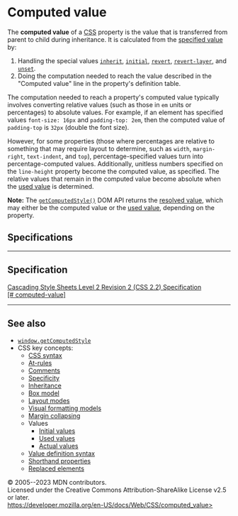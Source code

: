 Computed value
==============

The **computed value** of a
[CSS](https://developer.mozilla.org/en-US/docs/Web/CSS) property is the
value that is transferred from parent to child during inheritance. It is
calculated from the [specified value](specified_value.md) by:

1. Handling the special values [`inherit`](inherit.md),
    [`initial`](initial.md), [`revert`](revert.md),
    [`revert-layer`](revert-layer.md), and [`unset`](unset.md).
2. Doing the computation needed to reach the value described in the
    \"Computed value\" line in the property\'s definition table.

The computation needed to reach a property\'s computed value typically
involves converting relative values (such as those in `em` units or
percentages) to absolute values. For example, if an element has
specified values `font-size: 16px` and `padding-top: 2em`, then the
computed value of `padding-top` is `32px` (double the font size).

However, for some properties (those where percentages are relative to
something that may require layout to determine, such as `width`,
`margin-right`, `text-indent`, and `top`), percentage-specified values
turn into percentage-computed values. Additionally, unitless numbers
specified on the `line-height` property become the computed value, as
specified. The relative values that remain in the computed value become
absolute when the [used value](used_value.md) is determined.

**Note:** The
[`getComputedStyle()`](https://developer.mozilla.org/en-US/docs/Web/API/Window/getComputedStyle)
DOM API returns the [resolved value](resolved_value.md), which may either
be the computed value or the [used value](used_value.md), depending on the
property.

Specifications
--------------

  -----------------------------------------------------------------------------------

Specification
  -----------------------------------------------------------------------------------

  [Cascading Style Sheets Level 2 Revision 2 (CSS 2.2) Specification\
  [\#
  computed-value]](https://www.w3.org/TR/CSS22/cascade.html#computed-value)

  -----------------------------------------------------------------------------------

See also
--------

- [`window.getComputedStyle`](https://developer.mozilla.org/en-US/docs/Web/API/Window/getComputedStyle)
- CSS key concepts:
  - [CSS syntax](_Resources/Markup%20And%20Styling/css/syntax.md)
  - [At-rules](at-rule.md)
  - [Comments](comments.md)
  - [Specificity](specificity.md)
  - [Inheritance](inheritance.md)
  - [Box model](introduction_to_the_css_box_model.md)
  - [Layout modes](layout_mode.md)
  - [Visual formatting models](visual_formatting_model.md)
  - [Margin collapsing](mastering_margin_collapsing.md)
  - Values
    - [Initial values](initial_value.md)
    - [Used values](used_value.md)
    - [Actual values](actual_value.md)
  - [Value definition syntax](value_definition_syntax.md)
  - [Shorthand properties](shorthand_properties.md)
  - [Replaced elements](replaced_element.md)

© 2005--2023 MDN contributors.\
Licensed under the Creative Commons Attribution-ShareAlike License v2.5
or later.\
https://developer.mozilla.org/en-US/docs/Web/CSS/computed_value>
